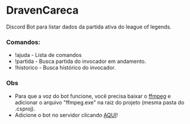# DravenCareca
Discord Bot para listar dados da partida ativa do league of legends.

### Comandos:
- !ajuda - Lista de comandos
- !partida <nick>  -  Busca partida do invocador em andamento. 
- !historico <nick>  -  Busca histórico do invocador.

### Obs
- Para que a voz do bot funcione, você precisa baixar o [ffmpeg](https://www.ffmpeg.org/download.html) e adicionar o arquivo "ffmpeg.exe" na raiz do projeto (mesma pasta do .csproj).
- Adicione o bot no servidor clicando [AQUI](https://discord.com/api/oauth2/authorize?client_id=968998752696287242&permissions=3147776&scope=bot)!

